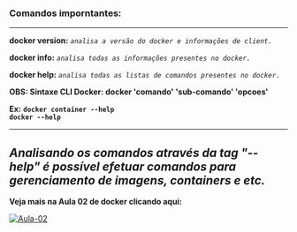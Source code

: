 ### **Comandos imporntantes:**
------------------------
**docker version:** _`analisa a versão do docker e informações de client.`_

**docker info:** _`analisa todas as informações presentes no docker.`_

**docker help:** _`analisa todas as listas de comandos presentes no docker.`_

**OBS: Sintaxe CLI Docker: docker 'comando' 'sub-comando' 'opcoes'**

**Ex:** **`docker container --help`**</br>
**`docker --help`**

-------------------------

## **_Analisando os comandos através da tag "--help" é possível efetuar comandos para gerenciamento de imagens, containers e etc._**

**Veja mais na Aula 02 de docker clicando aqui:**</br>

[![Aula-02](https://img.shields.io/badge/YouTube-FF0000?style=for-the-badge&logo=youtube&logoColor=white)](https://www.youtube.com/watch?v=_su5XaOdEKg&list=PLg7nVxv7fa6dxsV1ftKI8FAm4YD6iZuI4&index=2) 

